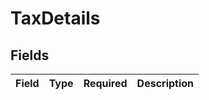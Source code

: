 # TaxDetails


## Fields

| Field       | Type        | Required    | Description |
| ----------- | ----------- | ----------- | ----------- |
